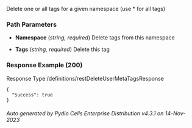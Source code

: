






 
Delete one or all tags for a given namespace (use * for all tags)  


### Path Parameters

 - **Namespace** (_string, required_) Delete tags from this namespace

 - **Tags** (_string, required_) Delete this tag




### Response Example (200)
Response Type /definitions/restDeleteUserMetaTagsResponse

```
{
  "Success": true
}
```




###### Auto generated by Pydio Cells Enterprise Distribution v4.3.1 on 14-Nov-2023
